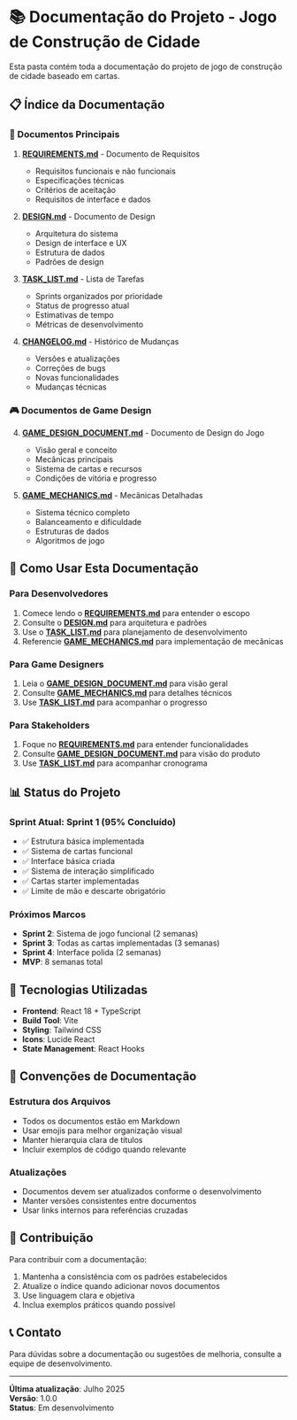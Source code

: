 # 📚 Documentação do Projeto - Jogo de Construção de Cidade

Esta pasta contém toda a documentação do projeto de jogo de construção de cidade baseado em cartas.

## 📋 Índice da Documentação

### 🎯 Documentos Principais

1. **[REQUIREMENTS.md](./REQUIREMENTS.md)** - Documento de Requisitos
   - Requisitos funcionais e não funcionais
   - Especificações técnicas
   - Critérios de aceitação
   - Requisitos de interface e dados

2. **[DESIGN.md](./DESIGN.md)** - Documento de Design
   - Arquitetura do sistema
   - Design de interface e UX
   - Estrutura de dados
   - Padrões de design

3. **[TASK_LIST.md](./TASK_LIST.md)** - Lista de Tarefas
   - Sprints organizados por prioridade
   - Status de progresso atual
   - Estimativas de tempo
   - Métricas de desenvolvimento

4. **[CHANGELOG.md](./CHANGELOG.md)** - Histórico de Mudanças
   - Versões e atualizações
   - Correções de bugs
   - Novas funcionalidades
   - Mudanças técnicas

### 🎮 Documentos de Game Design

4. **[GAME_DESIGN_DOCUMENT.md](./GAME_DESIGN_DOCUMENT.md)** - Documento de Design do Jogo
   - Visão geral e conceito
   - Mecânicas principais
   - Sistema de cartas e recursos
   - Condições de vitória e progresso

5. **[GAME_MECHANICS.md](./GAME_MECHANICS.md)** - Mecânicas Detalhadas
   - Sistema técnico completo
   - Balanceamento e dificuldade
   - Estruturas de dados
   - Algoritmos de jogo

## 🚀 Como Usar Esta Documentação

### Para Desenvolvedores
1. Comece lendo o **[REQUIREMENTS.md](./REQUIREMENTS.md)** para entender o escopo
2. Consulte o **[DESIGN.md](./DESIGN.md)** para arquitetura e padrões
3. Use o **[TASK_LIST.md](./TASK_LIST.md)** para planejamento de desenvolvimento
4. Referencie **[GAME_MECHANICS.md](./GAME_MECHANICS.md)** para implementação de mecânicas

### Para Game Designers
1. Leia o **[GAME_DESIGN_DOCUMENT.md](./GAME_DESIGN_DOCUMENT.md)** para visão geral
2. Consulte **[GAME_MECHANICS.md](./GAME_MECHANICS.md)** para detalhes técnicos
3. Use **[TASK_LIST.md](./TASK_LIST.md)** para acompanhar o progresso

### Para Stakeholders
1. Foque no **[REQUIREMENTS.md](./REQUIREMENTS.md)** para entender funcionalidades
2. Consulte **[GAME_DESIGN_DOCUMENT.md](./GAME_DESIGN_DOCUMENT.md)** para visão do produto
3. Use **[TASK_LIST.md](./TASK_LIST.md)** para acompanhar cronograma

## 📊 Status do Projeto

### Sprint Atual: Sprint 1 (95% Concluído)
- ✅ Estrutura básica implementada
- ✅ Sistema de cartas funcional
- ✅ Interface básica criada
- ✅ Sistema de interação simplificado
- ✅ Cartas starter implementadas
- ✅ Limite de mão e descarte obrigatório

### Próximos Marcos
- **Sprint 2**: Sistema de jogo funcional (2 semanas)
- **Sprint 3**: Todas as cartas implementadas (3 semanas)
- **Sprint 4**: Interface polida (2 semanas)
- **MVP**: 8 semanas total

## 🔧 Tecnologias Utilizadas

- **Frontend**: React 18 + TypeScript
- **Build Tool**: Vite
- **Styling**: Tailwind CSS
- **Icons**: Lucide React
- **State Management**: React Hooks

## 📝 Convenções de Documentação

### Estrutura dos Arquivos
- Todos os documentos estão em Markdown
- Usar emojis para melhor organização visual
- Manter hierarquia clara de títulos
- Incluir exemplos de código quando relevante

### Atualizações
- Documentos devem ser atualizados conforme o desenvolvimento
- Manter versões consistentes entre documentos
- Usar links internos para referências cruzadas

## 🤝 Contribuição

Para contribuir com a documentação:

1. Mantenha a consistência com os padrões estabelecidos
2. Atualize o índice quando adicionar novos documentos
3. Use linguagem clara e objetiva
4. Inclua exemplos práticos quando possível

## 📞 Contato

Para dúvidas sobre a documentação ou sugestões de melhoria, consulte a equipe de desenvolvimento.

---

**Última atualização**: Julho 2025  
**Versão**: 1.0.0  
**Status**: Em desenvolvimento 
